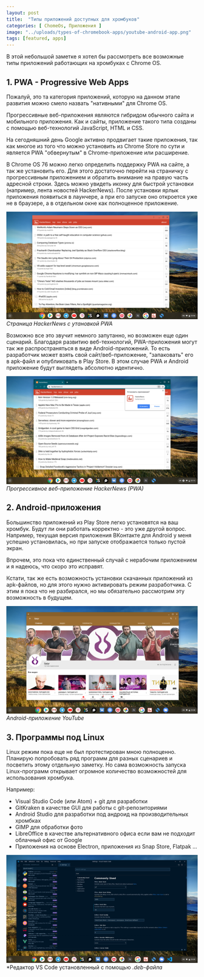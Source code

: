 ```yaml
---
layout: post
title:  "Типы приложений доступных для хромбуков"
categories: [ ChomeOs, Приложения ]
image: "../uploads/types-of-chromebook-apps/youtube-android-app.png"
tags: [featured, apps]
---
```

В этой небольшой заметке я хотел бы рассмотреть все возможные типы приложений работающих на хромбуках с Chrome OS.

## 1. PWA - Progressive Web Apps
Пожалуй, это та категория приложений, которую на данном этапе развития можно смело назвать "нативными" для Chrome OS.

Прогрессивные веб-приложения являются гибридом обычного сайта и мобильного приложения. Как и сайты, приложение такого типа созданы с помощью веб-технологий JavaScript, HTML и CSS.

На сегодняшний день Google активно продвигает такие приложения, так как многое из того что можно установить из Chrome Store по сути и является PWA "обвернутым" в Chrome-приложение или расширение.

В Chrome OS 76 можно легко определить поддержку PWA на сайте, а так же установить его. Для этого достаточно перейти на страничку с прогрессивным приложением и обратить внимание на правую часть адресной строки. Здесь можно увидеть иконку для быстрой установки (например, лента новостей HackerNews). После установки ярлык приложения появиться в лаунчере, а при его запуске оно откроется уже не в браузере, а в отдельном окне как полноценное приложение.


![Страница HackerNews с утановкой PWA](../uploads/types-of-chromebook-apps/hackernews-pwa-app.png "Страница HackerNews с утановкой PWA")
*Страница HackerNews с утановкой PWA*

Возможно все это звучит немного запутанно, но возможен еще один сценарий. Благодаря развитию веб-технологий, PWA-приложения могут так же распространяться в виде Android-приложений. То есть разработчик может взять свой сайт/веб-приложение, "запаковать" его в apk-файл и опубликовать в Play Store. В этом случае PWA и Android приложение будут выглядеть абсолютно идентично.


![Прогрессивное веб-приложение HackerNews (PWA)](../uploads/types-of-chromebook-apps/install-pwa-app.png "Прогрессивное веб-приложение HackerNews (PWA)")
*Прогрессивное веб-приложение HackerNews (PWA)*

## 2. Android-приложения
Большинство приложений из Play Store легко установятся на ваш хромбук. Будут ли они работать корректно - это уже другой вопрос. Например, текущая версия приложения ВКонтакте для Android у меня успешно установилась, но при запуске отображается только пустой экран.

Впрочем, это пока что единственный случай с нерабочим приложением и я надеюсь, что скоро это исправят.

Кстати, так же есть возможность установки скачанных приложений из apk-файлов, но для этого нужно активировать режим разработчика. С этим я пока что не разбирался, но мы обязательно рассмотрим эту возможность в будущем.


![Android-приложение YouTube](../uploads/types-of-chromebook-apps/youtube-android-app.png "Android-приложение YouTube")
*Android-приложение YouTube*

## 3. Программы под Linux
Linux режим пока еще не был протестирован мною полноценно. Планирую попробовать ряд программ для разных сценариев и посветить этому отдельную заметку. Но сама возможность запуска Linux-программ открывает огромное количество возможностей для использования хромбука.

Например:

- Visual Studio Code (или Atom) + git для разработки
- GitKraken в качестве GUI для работы с git-репозиториями
- Android Studio для разработки под андроид на производительных хромбках
- GIMP для обработки фото
- LibreOffice в качестве альтернативного офиса если вам не подходит облачный офис от Google
- Приложения на основе Electron, приложения из Snap Store, Flatpak ...


![Редактор VS Code установленный с помощью .deb-файла](../uploads/types-of-chromebook-apps/vscode-chromeos-linux.png "Редактор VS Code установленный с помощью *.deb-файла")
*Редактор VS Code установленный с помощью *.deb-файла*
